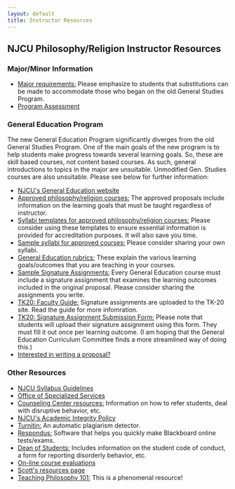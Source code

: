 ```yaml
---
layout: default
title: Instructor Resources
---
```


## NJCU Philosophy/Religion Instructor Resources

### Major/Minor Information

+ [Major requirements:](https://dl.dropboxusercontent.com/u/3478322/RequirementsGenED.pdf) Please emphasize to students that substitutions can be made to accommodate those who began on the old General Studies Program.
+ [Program Assessment](Program)



### General Education Program

The new General Education Program significantly diverges from the old General Studies Program. One of the main goals of the new program is to help students make progress towards several learning goals. So, these are skill based courses, not content based courses. As such, general introductions to topics in the major are unsuitable. Unmodified Gen. Studies courses are also unsuitable. Please see below for further information: 

+ [NJCU's General Education website](http://www.njcu.edu/cas/general-education/)
+ [Approved philosophy/religion courses:](Approved) The approved proposals include information on the learning goals that must be taught regardless of instructor.
+ [Syllabi templates for approved philosophy/religion courses:](Templates) Please consider using these templates to ensure essential information is provided for accreditation purposes. It will also save you time.
+ [Sample syllabi for approved courses:](Syllabi) Please consider sharing your own syllabi.
+ [General Education rubrics:](Rubrics) These explain the various learning goals/outcomes that you are teaching in your courses. 
+ [Sample Signature Assignments:](Sig) Every General Education course must include a signature assignment that examines the learning outcomes included in the original proposal. Please consider sharing the assignments you write.
+ [TK20:  Faculty Guide:](http://www.njcu.edu/uploadedFiles/Academics/Colleges/College_of_Art_and_Sciences/General_Education/Faculty%20Navigation%20Guide%20-%20Gen%20Ed%20Signature%20Assignments%20-%20v.11.30.2015.pdf) Signature assignments are uploaded to the TK-20 site. Read the guide for more infomration.
+ [TK20: Signature Assignment Submission Form:](http://www.njcu.edu/uploadedFiles/Academics/Colleges/College_of_Art_and_Sciences/General_Education/Signature%20Assignment%20Submission%20Form.docx) Please note that students will upload their signature assignment using this form. They must fill it out once per learning outcome. (I am hoping that the General Education Curriculum Committee finds a more streamlined way of doing this.) 
+ [Interested in writing a proposal?](Proposal)


### Other Resources 

+ [NJCU Syllabus Guidelines](syllabusguidelines.pdf)
+ [Office of Specialized Services](http://www.njcu.edu/oss/)
+ [Counseling Center resources:](https://www.njcu.edu/counselingcenter/for-faculty-and-staff/) Information on how to refer students, deal with disruptive  behavior, etc. 
+ [NJCU's Academic Integrity Policy](http://www.njcu.edu/uploadedFiles/About_NJCU/Governance_and_Organization/University_Senate/Policies/Academic%20INTEGRITY%20POLICY%20FINAL%202-04.pdf)
+ [Turnitin:](http://newlearning.njcu.edu/dl/faculty/Turnitin_handout.htm) An automatic plagiarism detector. 
+ [Respondus:](http://newlearning.njcu.edu/dl/faculty/RespondusHandout.htm) Software that helps you quickly make Blackboard online tests/exams. 
+ [Dean of Students:](http://www.njcu.edu/deanofstudents/faculty-and-staff-information/) Includes information on the student code of conduct, a form for reporting disorderly behavior, etc. 
+ [On-line course evaluations](https://njcu.home.campuslabs.com)
+ [Scott's resources page](/Teaching/Resources)
+ [Teaching Philosophy 101:](http://www.teachphilosophy101.org) This is a phenomenal resource!